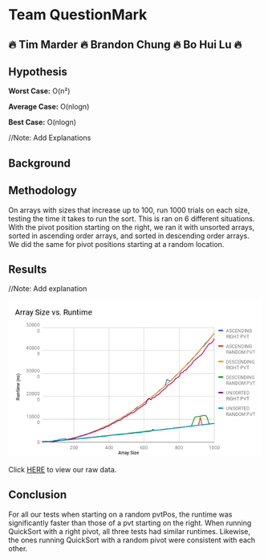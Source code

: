 # Team QuestionMark
## :fire: Tim Marder :fire: Brandon Chung :fire: Bo Hui Lu :fire:

## Hypothesis

**Worst Case:** O(n²)

**Average Case:** O(nlogn)

**Best Case:** O(nlogn)

//Note: Add Explanations

## Background




## Methodology
On arrays with sizes that increase up to 100, run 1000 trials on each size, testing the time it takes to run the sort. This is ran on 6 different situations. With the pivot position starting on the right, we ran it with unsorted arrays, sorted in ascending order arrays, and sorted in descending order arrays. We did the same for pivot positions starting at a random location.



## Results

//Note: Add explanation

![](newchart.png)

Click [HERE](https://docs.google.com/spreadsheets/d/1q22Ehk9i-vj1uPWFPUR6ZZH4ooD-bB5hUb8s-f-cKGY/edit?usp=sharing) to view our raw data.

## Conclusion

For all our tests when starting on a random pvtPos, the runtime was significantly faster than those of a pvt starting on the right. When running QuickSort with a right pivot, all three tests had similar runtimes. Likewise, the ones running QuickSort with a random pivot were consistent with each other. 

